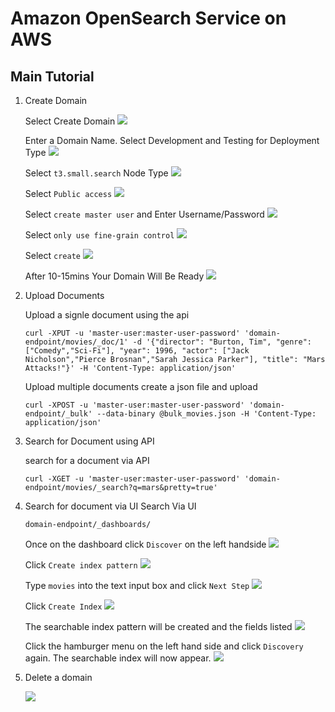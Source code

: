 # Amazon OpenSearch Service on AWS

## Main Tutorial

1. Create Domain

    Select Create Domain 
    ![](1-Domain.png)


    Enter a Domain Name. Select Development and Testing for Deployment Type
    ![](2-dev-testing.png)


    Select `t3.small.search` Node Type
    ![](3-data-nodes.png)


    Select `Public access`
    ![](4-network.png)


    Select `create master user` and Enter Username/Password 
    ![](5-access-control.png)


    Select `only use fine-grain control`
    ![](6-access-policy.png)


    Select `create`
    ![](7-create-domain.png)


    After 10-15mins Your Domain Will Be Ready
    ![](8-domain-ready.png)

2. Upload Documents 

    Upload a signle document using the api 
    ```
    curl -XPUT -u 'master-user:master-user-password' 'domain-endpoint/movies/_doc/1' -d '{"director": "Burton, Tim", "genre": ["Comedy","Sci-Fi"], "year": 1996, "actor": ["Jack Nicholson","Pierce Brosnan","Sarah Jessica Parker"], "title": "Mars Attacks!"}' -H 'Content-Type: application/json'
    ```

    Upload multiple documents 
    create a json file and upload 
    ```
    curl -XPOST -u 'master-user:master-user-password' 'domain-endpoint/_bulk' --data-binary @bulk_movies.json -H 'Content-Type: application/json'
    ```

3. Search for Document using API 

    search for a document via API 
    ```
    curl -XGET -u 'master-user:master-user-password' 'domain-endpoint/movies/_search?q=mars&pretty=true'
    ```

4. Search for document via UI
    Search Via UI
    ```
    domain-endpoint/_dashboards/
    ```

    Once on the dashboard click `Discover` on the left handside
    ![](9-discover.png)

    Click `Create index pattern`
    ![](10-create-index.png)

    Type `movies` into the text input box and click `Next Step`
    ![](12-define-index-pattern.png)

    Click `Create Index`
    ![](13-createe-index-pattern.png)

    The searchable index pattern will be created and the fields listed
    ![](14-index-fields.png)

    Click the hamburger menu on the left hand side and click `Discovery` again. 
    The searchable index will now appear. 
    ![](15-discovery-search.png)

5. Delete a domain 

    ![](16-delete-domain.png)
